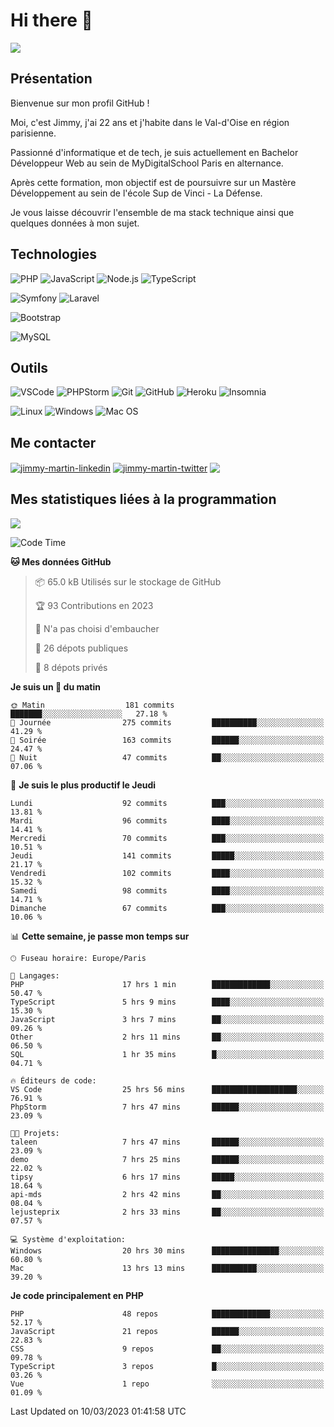 # Hi there 👋

![](https://komarev.com/ghpvc/?username=jimmy-martin&color=1a1b27)

<!--
**jimmy-martin/jimmy-martin** is a ✨ _special_ ✨ repository because its `README.md` (this file) appears on your GitHub profile.

Here are some ideas to get you started:

- 🔭 I’m currently working on ...
- 🌱 I’m currently learning ...
- 👯 I’m looking to collaborate on ...
- 🤔 I’m looking for help with ...
- 💬 Ask me about ...
- 📫 How to reach me: ...
- 😄 Pronouns: ...
- ⚡ Fun fact: ...
-->

## Présentation

Bienvenue sur mon profil GitHub !

Moi, c'est Jimmy, j'ai 22 ans et j'habite dans le Val-d'Oise en région parisienne.

Passionné d'informatique et de tech, je suis actuellement en Bachelor Développeur Web au sein de MyDigitalSchool Paris en alternance.

Après cette formation, mon objectif est de poursuivre sur un Mastère Développement au sein de l'école Sup de Vinci - La Défense.

Je vous laisse découvrir l'ensemble de ma stack technique ainsi que quelques données à mon sujet.

## Technologies

<div>

![PHP](https://img.shields.io/badge/PHP-777BB4?style=for-the-badge&logo=php&logoColor=white) ![JavaScript](https://img.shields.io/badge/JavaScript-F7DF1E?style=for-the-badge&logo=javascript&logoColor=black) ![Node.js](https://img.shields.io/badge/Node.js-43853D?style=for-the-badge&logo=node.js&logoColor=white) ![TypeScript](https://img.shields.io/badge/TypeScript-007ACC?style=for-the-badge&logo=typescript&logoColor=white)

</div>
<div>

![Symfony](https://img.shields.io/badge/Symfony-092E20?style=for-the-badge&logo=symfony&logoColor=white) ![Laravel](https://img.shields.io/badge/Laravel-FF2D20?style=for-the-badge&logo=laravel&logoColor=white)

</div>
<div>

![Bootstrap](https://img.shields.io/badge/Bootstrap-563D7C?style=for-the-badge&logo=bootstrap&logoColor=white)

</div>
<div>

![MySQL](https://img.shields.io/badge/MySQL-4479A1?style=for-the-badge&logo=mysql&logoColor=white)

</div>

## Outils

![VSCode](https://img.shields.io/badge/VSCode-007ACC?style=for-the-badge&logo=visual-studio-code&logoColor=white)
![PHPStorm](http://img.shields.io/badge/-PHPStorm-181717?style=for-the-badge&logo=phpstorm&logoColor=white)
![Git](https://img.shields.io/badge/Git-E44C30?style=for-the-badge&logo=git&logoColor=white)
![GitHub](https://img.shields.io/badge/GitHub-100000?style=for-the-badge&logo=github&logoColor=white)
![Heroku](https://img.shields.io/badge/Heroku-6762a6?style=for-the-badge&logo=heroku&logoColor=white)
![Insomnia](https://img.shields.io/badge/Insomnia-5600cd?style=for-the-badge&logo=insomnia&logoColor=white)

![Linux](https://img.shields.io/badge/Linux-FCC624?style=for-the-badge&logo=linux&logoColor=white)
![Windows](https://img.shields.io/badge/Windows-0078D6?style=for-the-badge&logo=windows&logoColor=white)
![Mac OS](https://img.shields.io/badge/mac%20os-000000?style=for-the-badge&logo=apple&logoColor=white)

## Me contacter

<p>
<a href="https://www.linkedin.com/in/jimmy-martin-dev/" target="blank"><img align="center" src="https://img.shields.io/badge/-LinkedIn-0077B5?style=for-the-badge&logo=Linkedin&logoColor=white&link=https://www.linkedin.com/in/jimmy-martin-dev/" alt="jimmy-martin-linkedin"/></a>
<a href="https://twitter.com/jimmydev_" target="blank"><img align="center" src="https://img.shields.io/badge/-Twitter-1DA1F2?style=for-the-badge&logo=Twitter&logoColor=white&link=https://twitter.com/jimmydev_" alt="jimmy-martin-twitter"/></a>
 <a href="mailto:jimmy.martin952@gmail.com" target="blank"><img align="center" src="https://img.shields.io/badge/gmail-D14836?style=for-the-badge&logo=gmail&logoColor=white" /></a>
</p>

## Mes statistiques liées à la programmation

<a href="https://github-readme-stats.vercel.app/api/top-langs/?username=jimmy-martin&layout=compact">
  <img align="center" src="https://github-readme-stats.vercel.app/api/top-langs/?username=jimmy-martin&layout=compact"/>
</a>



<!--START_SECTION:waka-->
![Code Time](http://img.shields.io/badge/Code%20Time-1%2C602%20hrs%2047%20mins-blue)

**🐱 Mes données GitHub** 

> 📦 65.0 kB Utilisés sur le stockage de GitHub 
 > 
> 🏆 93 Contributions en 2023
 > 
> 🚫 N'a pas choisi d'embaucher
 > 
> 📜 26 dépots publiques 
 > 
> 🔑 8 dépots privés 
 > 
**Je suis un 🐤 du matin** 

```text
🌞 Matin                  181 commits         ███████░░░░░░░░░░░░░░░░░░   27.18 % 
🌆 Journée                275 commits         ██████████░░░░░░░░░░░░░░░   41.29 % 
🌃 Soirée                 163 commits         ██████░░░░░░░░░░░░░░░░░░░   24.47 % 
🌙 Nuit                   47 commits          ██░░░░░░░░░░░░░░░░░░░░░░░   07.06 % 
```
📅 **Je suis le plus productif le Jeudi** 

```text
Lundi                    92 commits          ███░░░░░░░░░░░░░░░░░░░░░░   13.81 % 
Mardi                    96 commits          ████░░░░░░░░░░░░░░░░░░░░░   14.41 % 
Mercredi                 70 commits          ███░░░░░░░░░░░░░░░░░░░░░░   10.51 % 
Jeudi                    141 commits         █████░░░░░░░░░░░░░░░░░░░░   21.17 % 
Vendredi                 102 commits         ████░░░░░░░░░░░░░░░░░░░░░   15.32 % 
Samedi                   98 commits          ████░░░░░░░░░░░░░░░░░░░░░   14.71 % 
Dimanche                 67 commits          ███░░░░░░░░░░░░░░░░░░░░░░   10.06 % 
```


📊 **Cette semaine, je passe mon temps sur** 

```text
🕑︎ Fuseau horaire: Europe/Paris

💬 Langages: 
PHP                      17 hrs 1 min        █████████████░░░░░░░░░░░░   50.47 % 
TypeScript               5 hrs 9 mins        ████░░░░░░░░░░░░░░░░░░░░░   15.30 % 
JavaScript               3 hrs 7 mins        ██░░░░░░░░░░░░░░░░░░░░░░░   09.26 % 
Other                    2 hrs 11 mins       ██░░░░░░░░░░░░░░░░░░░░░░░   06.50 % 
SQL                      1 hr 35 mins        █░░░░░░░░░░░░░░░░░░░░░░░░   04.71 % 

🔥 Éditeurs de code: 
VS Code                  25 hrs 56 mins      ███████████████████░░░░░░   76.91 % 
PhpStorm                 7 hrs 47 mins       ██████░░░░░░░░░░░░░░░░░░░   23.09 % 

🐱‍💻 Projets: 
taleen                   7 hrs 47 mins       ██████░░░░░░░░░░░░░░░░░░░   23.09 % 
demo                     7 hrs 25 mins       ██████░░░░░░░░░░░░░░░░░░░   22.02 % 
tipsy                    6 hrs 17 mins       █████░░░░░░░░░░░░░░░░░░░░   18.64 % 
api-mds                  2 hrs 42 mins       ██░░░░░░░░░░░░░░░░░░░░░░░   08.04 % 
lejusteprix              2 hrs 33 mins       ██░░░░░░░░░░░░░░░░░░░░░░░   07.57 % 

💻 Système d'exploitation: 
Windows                  20 hrs 30 mins      ███████████████░░░░░░░░░░   60.80 % 
Mac                      13 hrs 13 mins      ██████████░░░░░░░░░░░░░░░   39.20 % 
```

**Je code principalement en PHP** 

```text
PHP                      48 repos            █████████████░░░░░░░░░░░░   52.17 % 
JavaScript               21 repos            ██████░░░░░░░░░░░░░░░░░░░   22.83 % 
CSS                      9 repos             ██░░░░░░░░░░░░░░░░░░░░░░░   09.78 % 
TypeScript               3 repos             █░░░░░░░░░░░░░░░░░░░░░░░░   03.26 % 
Vue                      1 repo              ░░░░░░░░░░░░░░░░░░░░░░░░░   01.09 % 
```




 Last Updated on 10/03/2023 01:41:58 UTC
<!--END_SECTION:waka-->


